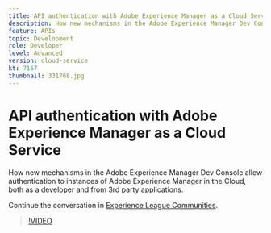 ```yaml
---
title: API authentication with Adobe Experience Manager as a Cloud Service
description: How new mechanisms in the Adobe Experience Manager Dev Console allow authentication to instances of Adobe Experience Manager in the Cloud, both as a developer and from 3rd party applications.
feature: APIs
topic: Development
role: Developer
level: Advanced
version: cloud-service
kt: 7167
thumbnail: 331768.jpg
---
```


# API authentication with Adobe Experience Manager as a Cloud Service

How new mechanisms in the Adobe Experience Manager Dev Console allow authentication to instances of Adobe Experience Manager in the Cloud, both as a developer and from 3rd party applications.

Continue the conversation in <a href="http://adobe.ly/36Yd3v6">Experience League Communities</a>.

>[!VIDEO](https://video.tv.adobe.com/v/331768/?quality=12&learn=on&hidetitle=true)